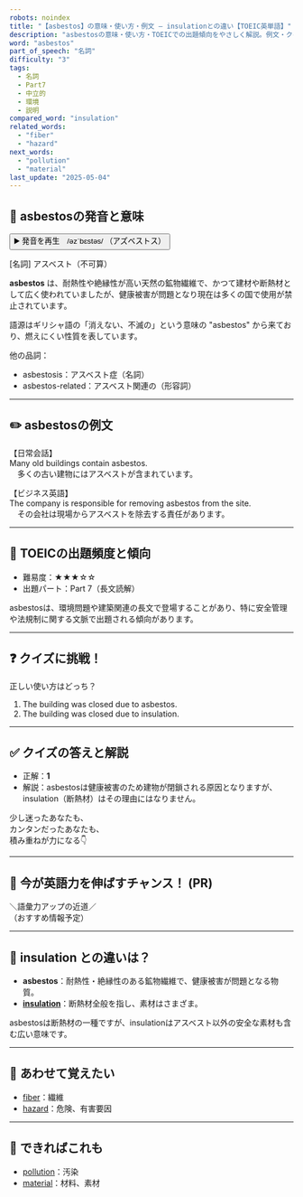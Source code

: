 ```yaml
---
robots: noindex
title: "【asbestos】の意味・使い方・例文 ― insulationとの違い【TOEIC英単語】"
description: "asbestosの意味・使い方・TOEICでの出題傾向をやさしく解説。例文・クイズ付きでinsulationとの違いもわかりやすく学べます。"
word: "asbestos"
part_of_speech: "名詞"
difficulty: "3"
tags:
  - 名詞
  - Part7
  - 中立的
  - 環境
  - 説明
compared_word: "insulation"
related_words:
  - "fiber"
  - "hazard"
next_words:
  - "pollution"
  - "material"
last_update: "2025-05-04"
---
```


## 🔰 asbestosの発音と意味

<button class="play-audio" onclick="playTTS('asbestos')">
  <span class="play-audio-main">
    ▶️ 発音を再生　/əzˈbɛstəs/
  </span>
  <span class="play-audio-sub">
    （アズベストス）
  </span>
</button>

[名詞] アスベスト（不可算）

**asbestos** は、耐熱性や絶縁性が高い天然の鉱物繊維で、かつて建材や断熱材として広く使われていましたが、健康被害が問題となり現在は多くの国で使用が禁止されています。

語源はギリシャ語の「消えない、不滅の」という意味の "asbestos" から来ており、燃えにくい性質を表しています。

他の品詞：  
- asbestosis：アスベスト症（名詞）
- asbestos-related：アスベスト関連の（形容詞）

---

## ✏️ asbestosの例文

【日常会話】  
Many old buildings contain asbestos.  
　多くの古い建物にはアスベストが含まれています。

【ビジネス英語】  
The company is responsible for removing asbestos from the site.  
　その会社は現場からアスベストを除去する責任があります。

---

## 🎯 TOEICの出題頻度と傾向

- 難易度：★★★☆☆
- 出題パート：Part 7（長文読解）

asbestosは、環境問題や建築関連の長文で登場することがあり、特に安全管理や法規制に関する文脈で出題される傾向があります。

---

## ❓ クイズに挑戦！

正しい使い方はどっち？

1. The building was closed due to asbestos.  
2. The building was closed due to insulation.

---

## ✅ クイズの答えと解説

- 正解：**1**
- 解説：asbestosは健康被害のため建物が閉鎖される原因となりますが、insulation（断熱材）はその理由にはなりません。

少し迷ったあなたも、  
カンタンだったあなたも、  
積み重ねが力になる👇️

---

## 🚀 今が英語力を伸ばすチャンス！ (PR)

<div class="info-center">
＼語彙力アップの近道／<br>  
（おすすめ情報予定）
</div>

---

## 🤔  insulation との違いは？

- **asbestos**：耐熱性・絶縁性のある鉱物繊維で、健康被害が問題となる物質。
- **[insulation](/word/insulation)**：断熱材全般を指し、素材はさまざま。

asbestosは断熱材の一種ですが、insulationはアスベスト以外の安全な素材も含む広い意味です。

---

## 🧩 あわせて覚えたい

- [fiber](/word/fiber)：繊維
- [hazard](/word/hazard)：危険、有害要因

---

## 📖 できればこれも

- [pollution](/word/pollution)：汚染
- [material](/word/material)：材料、素材

<!-- cvid: aid47_bid48 -->
